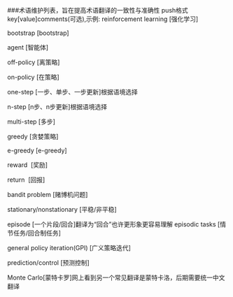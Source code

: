 ###术语维护列表，旨在提高术语翻译的一致性与准确性
push格式 key[value]comments(可选),示例: reinforcement learning [强化学习]


bootstrap [bootstrap]

agent [智能体]

off-policy [离策略]

on-policy  [在策略]

one-step  [一步、单步、一步更新]根据语境选择

n-step  [n步、n步更新]根据语境选择

multi-step [多步]

greedy [贪婪策略]

e-greedy  [e-greedy]

reward  [奖励]

return  [回报]

bandit problem [赌博机问题]

stationary/nonstationary [平稳/非平稳]

episode [一个片段/回合]翻译为“回合”也许更形象更容易理解
episodic tasks [情节任务/回合制任务]

general policy iteration(GPI) [广义策略迭代]

prediction/control [预测控制]

Monte Carlo[蒙特卡罗]网上看到另一个常见翻译是蒙特卡洛，后期需要统一中文翻译
